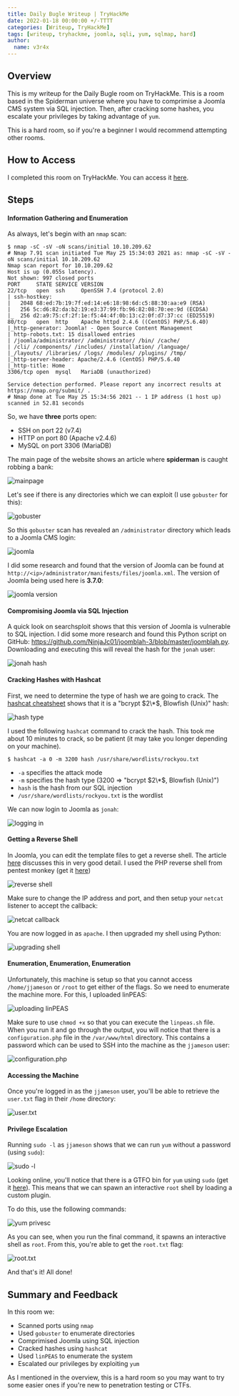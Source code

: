 ```yaml
---
title: Daily Bugle Writeup | TryHackMe
date: 2022-01-18 00:00:00 +/-TTTT
categories: [Writeup, TryHackMe]
tags: [writeup, tryhackme, joomla, sqli, yum, sqlmap, hard]
author:
  name: v3r4x
---
```


## Overview

This is my writeup for the Daily Bugle room on TryHackMe.  This is a room based in the Spiderman universe where you have to comprimise a Joomla CMS system via SQL injection.  Then, after cracking some hashes, you escalate your privileges by taking advantage of `yum`.

This is a hard room, so if you're a beginner I would recommend attempting other rooms.

## How to Access

I completed this room on TryHackMe.  You can access it [here](https://tryhackme.org/room/dailybugle).

## Steps

#### Information Gathering and Enumeration

As always, let's begin with an `nmap` scan:

```
$ nmap -sC -sV -oN scans/initial 10.10.209.62
# Nmap 7.91 scan initiated Tue May 25 15:34:03 2021 as: nmap -sC -sV -oN scans/initial 10.10.209.62
Nmap scan report for 10.10.209.62
Host is up (0.055s latency).
Not shown: 997 closed ports
PORT     STATE SERVICE VERSION
22/tcp   open  ssh     OpenSSH 7.4 (protocol 2.0)
| ssh-hostkey: 
|   2048 68:ed:7b:19:7f:ed:14:e6:18:98:6d:c5:88:30:aa:e9 (RSA)
|   256 5c:d6:82:da:b2:19:e3:37:99:fb:96:82:08:70:ee:9d (ECDSA)
|_  256 d2:a9:75:cf:2f:1e:f5:44:4f:0b:13:c2:0f:d7:37:cc (ED25519)
80/tcp   open  http    Apache httpd 2.4.6 ((CentOS) PHP/5.6.40)
|_http-generator: Joomla! - Open Source Content Management
| http-robots.txt: 15 disallowed entries 
| /joomla/administrator/ /administrator/ /bin/ /cache/ 
| /cli/ /components/ /includes/ /installation/ /language/ 
|_/layouts/ /libraries/ /logs/ /modules/ /plugins/ /tmp/
|_http-server-header: Apache/2.4.6 (CentOS) PHP/5.6.40
|_http-title: Home
3306/tcp open  mysql   MariaDB (unauthorized)

Service detection performed. Please report any incorrect results at https://nmap.org/submit/ .
# Nmap done at Tue May 25 15:34:56 2021 -- 1 IP address (1 host up) scanned in 52.81 seconds
```

So, we have **three** ports open:
- SSH on port 22 (v7.4)
- HTTP on port 80 (Apache v2.4.6)
- MySQL on port 3306 (MariaDB)

The main page of the website shows an article where **spiderman** is caught robbing a bank:

![mainpage](screenshots/1_mainpage.png)

Let's see if there is any directories which we can exploit (I use `gobuster` for this):

![gobuster](screenshots/2_gobuster.png)

So this `gobuster` scan has revealed an `/administrator` directory which leads to a Joomla CMS login:

![joomla](screenshots/3_joomla.png)

I did some research and found that the version of Joomla can be found at `http://<ip>/administrator/manifests/files/joomla.xml`.  The version of Joomla being used here is **3.7.0**:

![joomla version](screenshots/4_joomla_version.png)

#### Compromising Joomla via SQL Injection

A quick look on searchsploit shows that this version of Joomla is vulnerable to SQL injection.  I did some more research and found this Python script on GitHub: https://github.com/NinjaJc01/joomblah-3/blob/master/joomblah.py.  Downloading and executing this will reveal the hash for the `jonah` user:

![jonah hash](screenshots/5_joomla_sqli.png)

#### Cracking Hashes with Hashcat

First, we need to determine the type of hash we are going to crack.  The [hashcat cheatsheet](https://hashcat.net/wiki/doku.php?id=example_hashes) shows that it is a "bcrypt $2\*$, Blowfish (Unix)" hash:

![hash type](screenshots/6_hash_type.png)

I used the following `hashcat` command to crack the hash.  This took me about 10 minutes to crack, so be patient (it may take you longer depending on your machine).

```
$ hashcat -a 0 -m 3200 hash /usr/share/wordlists/rockyou.txt
```

- `-a` specifies the attack mode
- `-m` specifies the hash type (3200 => "bcrypt $2\*$, Blowfish (Unix)")
- `hash` is the hash from our SQL injection
- `/usr/share/wordlists/rockyou.txt` is the wordlist

We can now login to Joomla as `jonah`:

![logging in](screenshots/7_logged_in.png)

#### Getting a Reverse Shell

In Joomla, you can edit the template files to get a reverse shell.  The article [here](https://www.hackingarticles.in/joomla-reverse-shell/) discusses this in very good detail.  I used the PHP reverse shell from pentest monkey (get it [here](https://github.com/pentestmonkey/php-reverse-shell))

![reverse shell](screenshots/8_reverse_shell.png)

Make sure to change the IP address and port, and then setup your `netcat` listener to accept the callback:

![netcat callback](screenshots/9_netcat_callback.png)

You are now logged in as `apache`.  I then upgraded my shell using Python:

![upgrading shell](screenshots/10_upgrading_shell.png)

#### Enumeration, Enumeration, Enumeration

Unfortunately, this machine is setup so that you cannot access `/home/jjameson` or `/root` to get either of the flags.  So we need to enumerate the machine more.  For this, I uploaded linPEAS:

![uploading linPEAS](screenshots/11_uploading_linpeas.png)

Make sure to use `chmod +x` so that you can execute the `linpeas.sh` file.  When you run it and go through the output, you will notice that there is a `configuration.php` file in the `/var/www/html` directory.  This contains a password which can be used to SSH into the machine as the `jjameson` user:

![configuration.php](screenshots/12_configuration_php)

#### Accessing the Machine

Once you're logged in as the `jjameson` user, you'll be able to retrieve the `user.txt` flag in their `/home` directory:

![user.txt](screenshots/13_user_flag.png)

#### Privilege Escalation

Running `sudo -l` as `jjameson` shows that we can run `yum` without a password (using `sudo`):

![sudo -l](screenshots/14_sudo_-l.png)

Looking online, you'll notice that there is a GTFO bin for `yum` using `sudo` (get it [here](https://gtfobins.github.io/gtfobins/yum/)).  This means that we can spawn an interactive `root` shell by loading a custom plugin.

To do this, use the following commands:

![yum privesc](screenshots/15_yum_privesc.png)

As you can see, when you run the final command, it spawns an interactive shell as `root`.  From this, you're able to get the `root.txt` flag:

![root.txt](screenshots/16_root_flag)

And that's it!  All done!

## Summary and Feedback

In this room we:
- Scanned ports using `nmap`
- Used `gobuster` to enumerate directories
- Comprimised Joomla using SQL injection
- Cracked hashes using `hashcat`
- Used `linPEAS` to enumerate the system
- Escalated our privileges by exploiting `yum`

As I mentioned in the overview, this is a hard room so you may want to try some easier ones if you're new to penetration testing or CTFs.